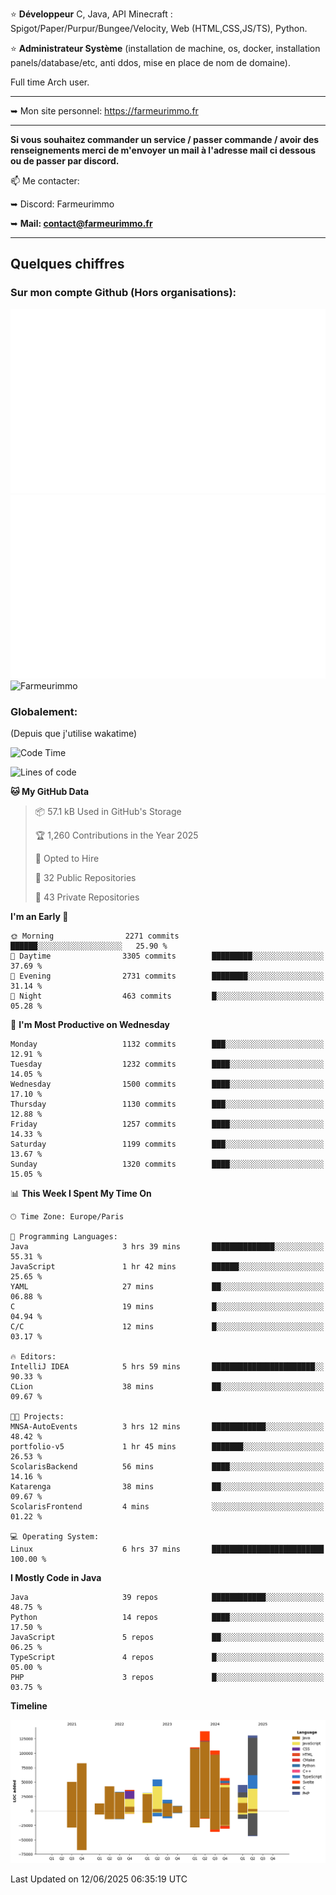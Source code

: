 ⭐ **Développeur** C, Java, API Minecraft : Spigot/Paper/Purpur/Bungee/Velocity, Web (HTML,CSS,JS/TS), Python.

⭐ **Administrateur Système** (installation de machine, os, docker, installation panels/database/etc, anti ddos, mise en place de nom de domaine).

Full time Arch user.

---

➥ Mon site personnel: https://farmeurimmo.fr

---

**Si vous souhaitez commander un service / passer commande / avoir des renseignements merci de m'envoyer un mail à l'adresse mail ci dessous ou de passer par discord.**

📫 Me contacter:
 
   ➥ Discord: Farmeurimmo
   
   ➥ **Mail: contact@farmeurimmo.fr**

---
## Quelques chiffres

### Sur mon compte Github (Hors organisations):

<a href="https://github.com/Farmeurimmo/github-stats">
<img src="https://github.com/Farmeurimmo/github-stats/blob/master/generated/overview.svg#gh-dark-mode-only" />
<img src="https://github.com/Farmeurimmo/github-stats/blob/master/generated/languages.svg#gh-dark-mode-only" />
</a>

<img src="https://komarev.com/ghpvc/?username=Farmeurimmo" alt="Farmeurimmo" />

### Globalement:

(Depuis que j'utilise wakatime)
<!--START_SECTION:waka-->
![Code Time](http://img.shields.io/badge/Code%20Time-2%2C102%20hrs%2027%20mins-blue)

![Lines of code](https://img.shields.io/badge/From%20Hello%20World%20I%27ve%20Written-961.2%20thousand%20lines%20of%20code-blue)

**🐱 My GitHub Data** 

> 📦 57.1 kB Used in GitHub's Storage 
 > 
> 🏆 1,260 Contributions in the Year 2025
 > 
> 💼 Opted to Hire
 > 
> 📜 32 Public Repositories 
 > 
> 🔑 43 Private Repositories 
 > 
**I'm an Early 🐤** 

```text
🌞 Morning                2271 commits        ██████░░░░░░░░░░░░░░░░░░░   25.90 % 
🌆 Daytime                3305 commits        █████████░░░░░░░░░░░░░░░░   37.69 % 
🌃 Evening                2731 commits        ████████░░░░░░░░░░░░░░░░░   31.14 % 
🌙 Night                  463 commits         █░░░░░░░░░░░░░░░░░░░░░░░░   05.28 % 
```
📅 **I'm Most Productive on Wednesday** 

```text
Monday                   1132 commits        ███░░░░░░░░░░░░░░░░░░░░░░   12.91 % 
Tuesday                  1232 commits        ████░░░░░░░░░░░░░░░░░░░░░   14.05 % 
Wednesday                1500 commits        ████░░░░░░░░░░░░░░░░░░░░░   17.10 % 
Thursday                 1130 commits        ███░░░░░░░░░░░░░░░░░░░░░░   12.88 % 
Friday                   1257 commits        ████░░░░░░░░░░░░░░░░░░░░░   14.33 % 
Saturday                 1199 commits        ███░░░░░░░░░░░░░░░░░░░░░░   13.67 % 
Sunday                   1320 commits        ████░░░░░░░░░░░░░░░░░░░░░   15.05 % 
```


📊 **This Week I Spent My Time On** 

```text
🕑︎ Time Zone: Europe/Paris

💬 Programming Languages: 
Java                     3 hrs 39 mins       ██████████████░░░░░░░░░░░   55.31 % 
JavaScript               1 hr 42 mins        ██████░░░░░░░░░░░░░░░░░░░   25.65 % 
YAML                     27 mins             ██░░░░░░░░░░░░░░░░░░░░░░░   06.88 % 
C                        19 mins             █░░░░░░░░░░░░░░░░░░░░░░░░   04.94 % 
C/C                      12 mins             █░░░░░░░░░░░░░░░░░░░░░░░░   03.17 % 

🔥 Editors: 
IntelliJ IDEA            5 hrs 59 mins       ███████████████████████░░   90.33 % 
CLion                    38 mins             ██░░░░░░░░░░░░░░░░░░░░░░░   09.67 % 

🐱‍💻 Projects: 
MNSA-AutoEvents          3 hrs 12 mins       ████████████░░░░░░░░░░░░░   48.42 % 
portfolio-v5             1 hr 45 mins        ███████░░░░░░░░░░░░░░░░░░   26.53 % 
ScolarisBackend          56 mins             ████░░░░░░░░░░░░░░░░░░░░░   14.16 % 
Katarenga                38 mins             ██░░░░░░░░░░░░░░░░░░░░░░░   09.67 % 
ScolarisFrontend         4 mins              ░░░░░░░░░░░░░░░░░░░░░░░░░   01.22 % 

💻 Operating System: 
Linux                    6 hrs 37 mins       █████████████████████████   100.00 % 
```

**I Mostly Code in Java** 

```text
Java                     39 repos            ████████████░░░░░░░░░░░░░   48.75 % 
Python                   14 repos            ████░░░░░░░░░░░░░░░░░░░░░   17.50 % 
JavaScript               5 repos             ██░░░░░░░░░░░░░░░░░░░░░░░   06.25 % 
TypeScript               4 repos             █░░░░░░░░░░░░░░░░░░░░░░░░   05.00 % 
PHP                      3 repos             █░░░░░░░░░░░░░░░░░░░░░░░░   03.75 % 
```



**Timeline**

![Lines of Code chart](https://raw.githubusercontent.com/Farmeurimmo/Farmeurimmo/main/assets/bar_graph.png)


 Last Updated on 12/06/2025 06:35:19 UTC
<!--END_SECTION:waka-->
